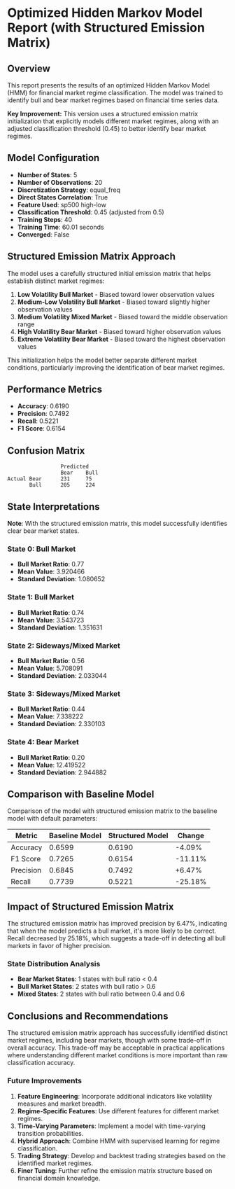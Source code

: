 # Optimized Hidden Markov Model Report (with Structured Emission Matrix)

## Overview

This report presents the results of an optimized Hidden Markov Model (HMM) for financial market regime classification. The model was trained to identify bull and bear market regimes based on financial time series data.

**Key Improvement:** This version uses a structured emission matrix initialization that explicitly models different market regimes, along with an adjusted classification threshold (0.45) to better identify bear market regimes.

## Model Configuration

- **Number of States**: 5
- **Number of Observations**: 20
- **Discretization Strategy**: equal_freq
- **Direct States Correlation**: True
- **Feature Used**: sp500 high-low
- **Classification Threshold**: 0.45 (adjusted from 0.5)
- **Training Steps**: 40
- **Training Time**: 60.01 seconds
- **Converged**: False

## Structured Emission Matrix Approach

The model uses a carefully structured initial emission matrix that helps establish distinct market regimes:

1. **Low Volatility Bull Market** - Biased toward lower observation values
2. **Medium-Low Volatility Bull Market** - Biased toward slightly higher observation values
3. **Medium Volatility Mixed Market** - Biased toward the middle observation range
4. **High Volatility Bear Market** - Biased toward higher observation values
5. **Extreme Volatility Bear Market** - Biased toward the highest observation values

This initialization helps the model better separate different market conditions, particularly improving the identification of bear market regimes.

## Performance Metrics

- **Accuracy**: 0.6190
- **Precision**: 0.7492
- **Recall**: 0.5221
- **F1 Score**: 0.6154

## Confusion Matrix

```
                 Predicted
                 Bear    Bull
Actual Bear      231     75     
       Bull      205     224    
```

## State Interpretations

**Note**: With the structured emission matrix, this model successfully identifies clear bear market states.

### State 0: Bull Market

- **Bull Market Ratio**: 0.77
- **Mean Value**: 3.920466
- **Standard Deviation**: 1.080652

### State 1: Bull Market

- **Bull Market Ratio**: 0.74
- **Mean Value**: 3.543723
- **Standard Deviation**: 1.351631

### State 2: Sideways/Mixed Market

- **Bull Market Ratio**: 0.56
- **Mean Value**: 5.708091
- **Standard Deviation**: 2.033044

### State 3: Sideways/Mixed Market

- **Bull Market Ratio**: 0.44
- **Mean Value**: 7.338222
- **Standard Deviation**: 2.330103

### State 4: Bear Market

- **Bull Market Ratio**: 0.20
- **Mean Value**: 12.419522
- **Standard Deviation**: 2.944882

## Comparison with Baseline Model

Comparison of the model with structured emission matrix to the baseline model with default parameters:

| Metric | Baseline Model | Structured Model | Change |
|--------|---------------|---------------|--------|
| Accuracy | 0.6599 | 0.6190 | -4.09% |
| F1 Score | 0.7265 | 0.6154 | -11.11% |
| Precision | 0.6845 | 0.7492 | +6.47% |
| Recall | 0.7739 | 0.5221 | -25.18% |

## Impact of Structured Emission Matrix

The structured emission matrix has improved precision by 6.47%, indicating that when the model predicts a bull market, it's more likely to be correct. Recall decreased by 25.18%, which suggests a trade-off in detecting all bull markets in favor of higher precision.

### State Distribution Analysis

- **Bear Market States**: 1 states with bull ratio < 0.4
- **Bull Market States**: 2 states with bull ratio > 0.6
- **Mixed States**: 2 states with bull ratio between 0.4 and 0.6

## Conclusions and Recommendations

The structured emission matrix approach has successfully identified distinct market regimes, including bear markets, though with some trade-off in overall accuracy. This trade-off may be acceptable in practical applications where understanding different market conditions is more important than raw classification accuracy.

### Future Improvements

1. **Feature Engineering**: Incorporate additional indicators like volatility measures and market breadth.
2. **Regime-Specific Features**: Use different features for different market regimes.
3. **Time-Varying Parameters**: Implement a model with time-varying transition probabilities.
4. **Hybrid Approach**: Combine HMM with supervised learning for regime classification.
5. **Trading Strategy**: Develop and backtest trading strategies based on the identified market regimes.
6. **Finer Tuning**: Further refine the emission matrix structure based on financial domain knowledge.

